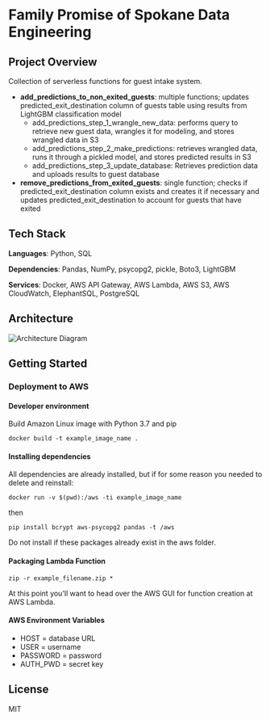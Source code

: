 # Family Promise of Spokane Data Engineering

## Project Overview
Collection of serverless functions for guest intake system.

- **add_predictions_to_non_exited_guests**: multiple functions; updates predicted_exit_destination column of guests table using results from LightGBM classification model
  - add_predictions_step_1_wrangle_new_data: performs query to retrieve new guest data, wrangles it for modeling, and stores wrangled data in S3
  - add_predictions_step_2_make_predictions: retrieves wrangled data, runs it through a pickled model, and stores predicted results in S3
  - add_predictions_step_3_update_database: Retrieves prediction data and uploads results to guest database
- **remove_predictions_from_exited_guests**: single function; checks if predicted_exit_destination column exists and creates it if necessary and updates predicted_exit_destination to account for guests that have exited

## Tech Stack
**Languages**: Python, SQL

**Dependencies**: Pandas, NumPy, psycopg2, pickle, Boto3, LightGBM

**Services**: Docker, AWS API Gateway, AWS Lambda, AWS S3, AWS CloudWatch, ElephantSQL, PostgreSQL

## Architecture
![Architecture Diagram](./diagrams/fampromarch.png)

## Getting Started
### Deployment to AWS
#### Developer environment
Build Amazon Linux image with Python 3.7 and pip

```docker build -t example_image_name .```

#### Installing dependencies

All dependencies are already installed, but if for some reason you needed to delete and reinstall:

```docker run -v $(pwd):/aws -ti example_image_name```

then

```pip install bcrypt aws-psycopg2 pandas -t /aws```

Do not install if these packages already exist in the aws folder.

#### Packaging Lambda Function
```zip -r example_filename.zip *```

At this point you'll want to head over the AWS GUI for function creation at AWS Lambda. 

#### AWS Environment Variables
- HOST = database URL
- USER = username
- PASSWORD = password
- AUTH_PWD = secret key

## License
MIT
